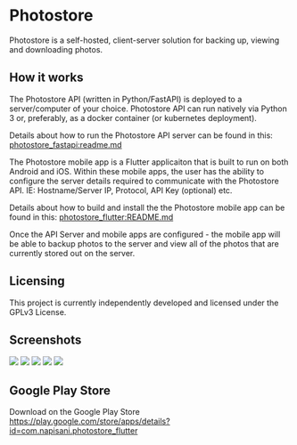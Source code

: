 # Photostore

Photostore is a self-hosted, client-server solution for backing up, viewing and downloading photos.

## How it works

The Photostore API (written in Python/FastAPI) is deployed to a server/computer of your choice. Photostore API can run
natively via Python 3 or, preferably, as a docker container (or kubernetes deployment).

Details about how to run the Photostore API server can be found in
this: [photostore_fastapi:readme.md](photostore_fastapi/readme.md)

The Photostore mobile app is a Flutter applicaiton that is built to run on both Android and iOS. Within these mobile
apps, the user has the ability to configure the server details required to communicate with the Photostore API. IE:
Hostname/Server IP, Protocol, API Key (optional) etc.

Details about how to build and install the the Photostore mobile app can be found in
this: [photostore_flutter:README.md](photostore_flutter/README.md)

Once the API Server and mobile apps are configured - the mobile app will be able to backup photos to the server and view
all of the photos that are currently stored out on the server.

## Licensing

This project is currently independently developed and licensed under the GPLv3 License.

## Screenshots

![](screenshots/screenshot_1.png?raw=true)
![](screenshots/filters_1.png?raw=true)
![](screenshots/screenshot_2.png?raw=true)
![](screenshots/server_screen_1.png?raw=true)
![](screenshots/webapp1.png?raw=true)

## Google Play Store

Download on the Google Play Store
https://play.google.com/store/apps/details?id=com.napisani.photostore_flutter
